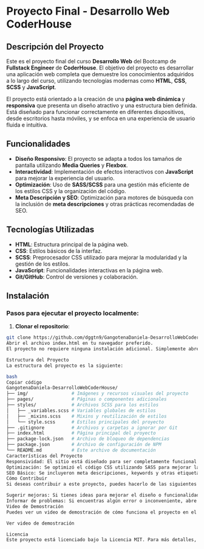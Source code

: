 # Proyecto Final - Desarrollo Web CoderHouse

## Descripción del Proyecto

Este es el proyecto final del curso **Desarrollo Web** del Bootcamp de **Fullstack Engineer** de **CoderHouse**. El objetivo del proyecto es desarrollar una aplicación web completa que demuestre los conocimientos adquiridos a lo largo del curso, utilizando tecnologías modernas como **HTML**, **CSS**, **SCSS** y **JavaScript**.

El proyecto está orientado a la creación de una **página web dinámica** y **responsiva** que presenta un diseño atractivo y una estructura bien definida. Está diseñado para funcionar correctamente en diferentes dispositivos, desde escritorios hasta móviles, y se enfoca en una experiencia de usuario fluida e intuitiva.

## Funcionalidades

- **Diseño Responsivo**: El proyecto se adapta a todos los tamaños de pantalla utilizando **Media Queries** y **Flexbox**.
- **Interactividad**: Implementación de efectos interactivos con **JavaScript** para mejorar la experiencia del usuario.
- **Optimización**: Uso de **SASS/SCSS** para una gestión más eficiente de los estilos CSS y la organización del código.
- **Meta Descripción y SEO**: Optimización para motores de búsqueda con la inclusión de **meta descripciones** y otras prácticas recomendadas de SEO.

## Tecnologías Utilizadas

- **HTML**: Estructura principal de la página web.
- **CSS**: Estilos básicos de la interfaz.
- **SCSS**: Preprocesador CSS utilizado para mejorar la modularidad y la gestión de los estilos.
- **JavaScript**: Funcionalidades interactivas en la página web.
- **Git/GitHub**: Control de versiones y colaboración.

## Instalación

### Pasos para ejecutar el proyecto localmente:

1. **Clonar el repositorio**:

```bash
git clone https://github.com/dggtn9/GangotenaDaniela-DesarrolloWebCoderHouse.git
Abrir el archivo index.html en tu navegador preferido.
El proyecto no requiere ninguna instalación adicional. Simplemente abre el archivo index.html en tu navegador para ver el resultado.

Estructura del Proyecto
La estructura del proyecto es la siguiente:

bash
Copiar código
GangotenaDaniela-DesarrolloWebCoderHouse/
├── img/                # Imágenes y recursos visuales del proyecto
├── pages/              # Páginas o componentes adicionales
├── styles/             # Archivos SCSS para los estilos
│   ├── _variables.scss # Variables globales de estilos
│   ├── _mixins.scss    # Mixins y reutilización de estilos
│   └── style.scss      # Estilos principales del proyecto
├── .gitignore          # Archivos y carpetas a ignorar por Git
├── index.html          # Página principal del proyecto
├── package-lock.json   # Archivo de bloqueo de dependencias
├── package.json        # Archivo de configuración de NPM
└── README.md           # Este archivo de documentación
Características del Proyecto
Responsividad: El sitio está diseñado para ser completamente funcional en dispositivos móviles, tabletas y escritorios, utilizando Media Queries y Flexbox.
Optimización: Se optimizó el código CSS utilizando SASS para mejorar la organización y reutilización de estilos.
SEO Básico: Se incluyeron meta descripciones, keywords y otras etiquetas esenciales para mejorar la visibilidad del proyecto en motores de búsqueda.
Cómo Contribuir
Si deseas contribuir a este proyecto, puedes hacerlo de las siguientes maneras:

Sugerir mejoras: Si tienes ideas para mejorar el diseño o funcionalidades, siéntete libre de abrir un "issue" o enviar un "pull request".
Informar de problemas: Si encuentras algún error o inconveniente, abre un "issue" para que pueda ser corregido.
Video de Demostración
Puedes ver un video de demostración de cómo funciona el proyecto en el siguiente enlace:

Ver video de demostración

Licencia
Este proyecto está licenciado bajo la Licencia MIT. Para más detalles, consulta el archivo LICENSE.
